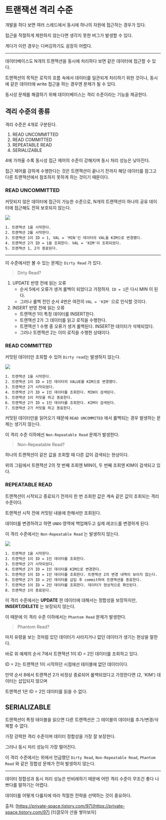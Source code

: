 # 트랜잭션 격리 수준

개발을 하다 보면 여러 스레드에서 동시에 하나의 자원에 접근하는 경우가 있다.

접근을 적절하게 제한하지 않는다면 생각지 못한 버그가 발생할 수 있다.

게다가 이런 경우는 디버깅하기도 굉장히 어렵다.

----------

데이터베이스도 N개의 트랜잭션을 동시에 처리하다 보면 같은 데이터에 접근할 수 있다.

트랜잭션의 목적은 로직의 흐름 속에서 데이터를 일관되게 처리하기 위한 것이나, 동시에 같은 데이터에 write 접근을 하는 경우엔 문제가 될 수 있다.

동시성 문제를 해결하기 위해 데이터베이스는 격리 수준이라는 기능을 제공한다.

## 격리 수준의 종류

격리 수준은 4개로 구분된다.

1.  READ UNCOMMITTED
2.  READ COMMITTED
3.  REPEATABLE READ
4.  SERIALIZABLE

4에 가까울 수록 동시성 접근 제어의 수준이 강해지며 동시 처리 성능은 낮아진다.

접근 제어를 강하게 수행한다는 것은 트랜잭션이 끝나기 전까지 해당 데이터를 잠그고 다른 트랜잭션에서 참조하지 못하게 하는 것이기 때문이다.

### READ UNCOMMITTED

커밋되지 않은 데이터에 접근이 가능한 수준으로, N개의 트랜잭션이 하나의 공유 데이터에 접근해도 전혀 보호되지 않는다.

![](https://blog.kakaocdn.net/dn/u1BKr/btqEcois9nW/QgZsUlGnEHWoNHakmJ5g21/img.png)

```
1. 트랜잭션 1을 시작한다.
2. 트랜잭션 2를 시작한다.
3. 트랜잭션 1이 ID = 1, VAL = 'MIN'인 데이터의 VAL을 KIM으로 변경했다.
4. 트랜잭션 2가 ID = 1을 조회한다. VAL = 'KIM'이 조회되었다.
5. 트랜잭션 1, 2가 종료된다.
```

----------

이 수준에서만 볼 수 있는 문제는  `Dirty Read`  가 있다.

> Dirty Read?

1.  UPDATE 반영 전에 읽는 오류
    -   순서 5에서 오류가 생겨 롤백이 되었다고 가정하자.  `ID = 1`은 다시 MIN 이 된다.
    -   그러나 롤백 전인 순서 4번은 여전히  `VAL = 'KIM'`  으로 인식할 것이다.
2.  INSERT 반영 전에 읽는 오류
    -   트랜잭션 1이 특정 데이터를 INSERT한다.
    -   트랜잭션 2가 그 데이터를 읽고 로직을 수행한다.
    -   트랜잭션 1 수행 중 오류가 생겨 롤백된다. INSERT한 데이터가 삭제되었다.
    -   그러나 트랜잭션 2는 이미 로직을 수행한 상태이다.

### READ COMMITTED

커밋된 데이터만 조회할 수 있어  `Dirty read`는 발생하지 않는다.

![](https://blog.kakaocdn.net/dn/oXqMg/btqEeqFWXsr/d5WDuP5MjIawLjNQen8Nb1/img.png)

```
1. 트랜잭션 1을 시작한다.
2. 트랜잭션 1이 ID = 1인 데이터의 VALUE를 KIM으로 변경했다.
3. 트랜잭션 2가 시작되었다.
4. 트랜잭션 2가 ID = 1인 데이터를 조회한다. MIN이 검색된다.
5. 트랜잭션 1이 커밋을 하고 종료한다.
6. 트랜잭션 2가 ID = 1인 데이터를 조회한다. KIM이 검색된다.
7. 트랜잭션 2가 커밋을 하고 종료한다.
```

커밋된 데이터만을 읽어오기 때문에  `READ UNCOMMITED`  에서 롤백되는 경우 발생하는 문제는 생기지 않는다.

이 격리 수준 이하에선  `Non-Repeatable Read`  문제가 발생한다.

> Non-Repeatable Read?

하나의 트랜잭션이 같은 값을 조회할 때 다른 값이 검색되는 현상이다.

위의 그림에서 트랜잭션 2의 첫 번째 조회엔 MIN이, 두 번째 조회엔 KIM이 검색되고 있다.

### REPEATABLE READ

트랜잭션이 시작되고 종료되기 전까지 한 번 조회한 값은 계속 같은 값이 조회되는 격리 수준이다.

트랜잭션 시작 전에 커밋된 내용에 한해서만 조회된다.

데이터를 변경하려고 하면  `UNDO`  영역에 백업해두고 실제 레코드를 변경하게 된다.

이 격리 수준에서는  `Non-Repeatable Read`  는 발생하지 않는다.

![](https://blog.kakaocdn.net/dn/mMt8U/btq5JCNMucD/QwCb2y8vL4RgNQNeXyX6s0/img.png)

```
1. 트랜잭션 1을 시작한다.
2. 트랜잭션 1이 ID = 1인 데이터를 조회한다.
3. 트랜잭션 2가 시작되었다.
4. 트랜잭션 2가 ID = 1인 데이터를 KIM으로 변경한다.
5. 트랜잭션 1이 ID = 1인 데이터를 조회한다. 트랜잭션 2의 변경 내역이 보이지 않는다.
6. 트랜잭션 2가 ID = 2인 데이터를 삽입 후 commit하여 트랜잭션을 종료한다.
7. 트랜잭션 1이 ID = 2인 데이터를 조회한다. 데이터가 정상적으로 확인된다.
8. 트랜잭션 1이 종료된다.
```

이 격리 수준에서는  **UPDATE**  한 데이터에 대해서는 정합성을 보장하지만,  **INSERT/DELETE**  는 보장되지 않는다.

이 때문에 이 격리 수준 이하에서는  `Phantom Read`  문제가 발생한다.

> Phantom Read?

마치 유령을 보는 것처럼 있던 데이터가 사라지거나 없던 데이터가 생기는 현상을 말한다.

바로 위 예제의 순서 7에서 트랜잭션 1이 ID = 2인 데이터를 조회하고 있다.

ID = 2는 트랜잭션 1이 시작하던 시점에선 테이블에 없던 데이터이다.

만약 순서 8에서 트랜잭션 2가 비정상 종료되어 롤백되었다고 가정한다면 (2, 'KIM') 데이터는 삽입되지 않으며

트랜잭션 1은 ID = 2인 데이터를 읽을 수 없다.

## SERIALIZABLE

트랜잭션이 특정 테이블을 읽으면 다른 트랜잭션은 그 테이블의 데이터를 추가/변경/삭제할 수 없다.

가장 강력한 격리 수준이며 데이터 정합성을 가장 잘 보장한다.

그러나 동시 처리 성능이 가장 떨어진다.

이 격리 수준에서는 위에서 언급했던  `Dirty Read`,  `Non-Repeatable Read`,  `Phantom Read`  와 같은 정합성 문제가 전혀 발생하지 않는다.

----------

데이터 정합성과 동시 처리 성능은 반비례하기 때문에 어떤 격리 수준이 무조건 좋다 나쁘다를 말하기는 어렵다.

데이터를 어떻게 다룰지에 따라 적절한 전략을 선택하는 것이 중요하다.

  
  
출처: [https://private-space.tistory.com/97](https://private-space.tistory.com/97) [티끌모아 산을 쌓아보자]